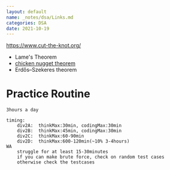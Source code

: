 ```yaml
---
layout: default
name: _notes/dsa/Links.md
categories: DSA
date: 2021-10-19
---
```

https://www.cut-the-knot.org/

- Lame's Theorem
- [chicken nugget theorem](https://brilliant.org/wiki/postage-stamp-problem-chicken-mcnugget-theorem/)
- Erdős–Szekeres theorem


# Practice Routine
```
3hours a day

timing:
	div2A:	thinkMax:30min,	codingMax:30min
	div2B:	thinkMax:45min,	codingMax:30min
	div2C:	thinkMax:60-90min
	div2D:	thinkMax:600-120min(~10% 3-4hours)
WA 
	struggle for at least 15-30minutes
	if you can make brute force, check on random test cases
	otherwise check the testcases
```